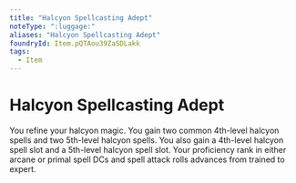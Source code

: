 ```yaml
---
title: "Halcyon Spellcasting Adept"
noteType: ":luggage:"
aliases: "Halcyon Spellcasting Adept"
foundryId: Item.pQTAou39ZaSDLakk
tags:
  - Item
---
```


# Halcyon Spellcasting Adept

You refine your halcyon magic. You gain two common 4th-level halcyon spells and two 5th-level halcyon spells. You also gain a 4th-level halcyon spell slot and a 5th-level halcyon spell slot. Your proficiency rank in either arcane or primal spell DCs and spell attack rolls advances from trained to expert.
